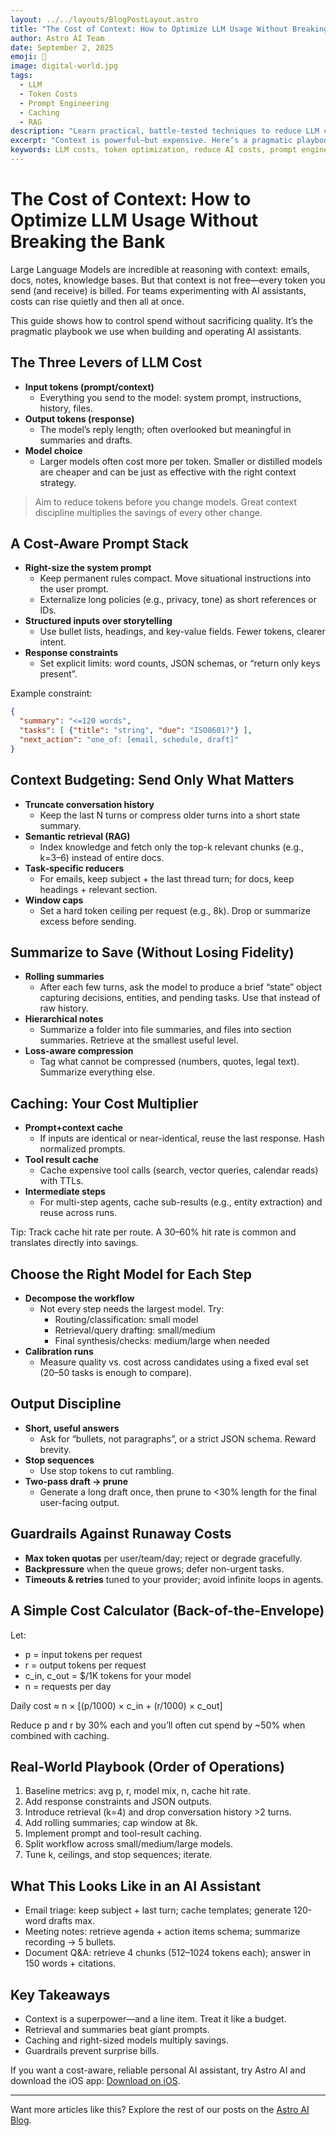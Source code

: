 ```yaml
---
layout: ../../layouts/BlogPostLayout.astro
title: "The Cost of Context: How to Optimize LLM Usage Without Breaking the Bank"
author: Astro AI Team
date: September 2, 2025
emoji: 💸
image: digital-world.jpg
tags:
  - LLM
  - Token Costs
  - Prompt Engineering
  - Caching
  - RAG
description: "Learn practical, battle-tested techniques to reduce LLM costs while improving reliability: context budgeting, caching, summaries, retrieval, and more."
excerpt: "Context is powerful—but expensive. Here’s a pragmatic playbook to keep quality high while cutting LLM costs across prompts, context windows, and inference."
keywords: LLM costs, token optimization, reduce AI costs, prompt engineering, context window, RAG, caching for LLMs, Astro AI blog
---
```


# The Cost of Context: How to Optimize LLM Usage Without Breaking the Bank

Large Language Models are incredible at reasoning with context: emails, docs, notes, knowledge bases. But that context is not free—every token you send (and receive) is billed. For teams experimenting with AI assistants, costs can rise quietly and then all at once.

This guide shows how to control spend without sacrificing quality. It’s the pragmatic playbook we use when building and operating AI assistants.

## The Three Levers of LLM Cost

- **Input tokens (prompt/context)**
  - Everything you send to the model: system prompt, instructions, history, files.
- **Output tokens (response)**
  - The model’s reply length; often overlooked but meaningful in summaries and drafts.
- **Model choice**
  - Larger models often cost more per token. Smaller or distilled models are cheaper and can be just as effective with the right context strategy.

> Aim to reduce tokens before you change models. Great context discipline multiplies the savings of every other change.

## A Cost-Aware Prompt Stack

- **Right-size the system prompt**
  - Keep permanent rules compact. Move situational instructions into the user prompt.
  - Externalize long policies (e.g., privacy, tone) as short references or IDs.
- **Structured inputs over storytelling**
  - Use bullet lists, headings, and key-value fields. Fewer tokens, clearer intent.
- **Response constraints**
  - Set explicit limits: word counts, JSON schemas, or “return only keys present”.

Example constraint:

```json
{
  "summary": "<=120 words",
  "tasks": [ {"title": "string", "due": "ISO8601?"} ],
  "next_action": "one_of: [email, schedule, draft]"
}
```

## Context Budgeting: Send Only What Matters

- **Truncate conversation history**
  - Keep the last N turns or compress older turns into a short state summary.
- **Semantic retrieval (RAG)**
  - Index knowledge and fetch only the top-k relevant chunks (e.g., k=3–6) instead of entire docs.
- **Task-specific reducers**
  - For emails, keep subject + the last thread turn; for docs, keep headings + relevant section.
- **Window caps**
  - Set a hard token ceiling per request (e.g., 8k). Drop or summarize excess before sending.

## Summarize to Save (Without Losing Fidelity)

- **Rolling summaries**
  - After each few turns, ask the model to produce a brief “state” object capturing decisions, entities, and pending tasks. Use that instead of raw history.
- **Hierarchical notes**
  - Summarize a folder into file summaries, and files into section summaries. Retrieve at the smallest useful level.
- **Loss-aware compression**
  - Tag what cannot be compressed (numbers, quotes, legal text). Summarize everything else.

## Caching: Your Cost Multiplier

- **Prompt+context cache**
  - If inputs are identical or near-identical, reuse the last response. Hash normalized prompts.
- **Tool result cache**
  - Cache expensive tool calls (search, vector queries, calendar reads) with TTLs.
- **Intermediate steps**
  - For multi-step agents, cache sub-results (e.g., entity extraction) and reuse across runs.

Tip: Track cache hit rate per route. A 30–60% hit rate is common and translates directly into savings.

## Choose the Right Model for Each Step

- **Decompose the workflow**
  - Not every step needs the largest model. Try:
    - Routing/classification: small model
    - Retrieval/query drafting: small/medium
    - Final synthesis/checks: medium/large when needed
- **Calibration runs**
  - Measure quality vs. cost across candidates using a fixed eval set (20–50 tasks is enough to compare).

## Output Discipline

- **Short, useful answers**
  - Ask for “bullets, not paragraphs”, or a strict JSON schema. Reward brevity.
- **Stop sequences**
  - Use stop tokens to cut rambling.
- **Two-pass draft → prune**
  - Generate a long draft once, then prune to <30% length for the final user-facing output.

## Guardrails Against Runaway Costs

- **Max token quotas** per user/team/day; reject or degrade gracefully.
- **Backpressure** when the queue grows; defer non-urgent tasks.
- **Timeouts & retries** tuned to your provider; avoid infinite loops in agents.

## A Simple Cost Calculator (Back-of-the-Envelope)

Let:

- p = input tokens per request
- r = output tokens per request
- c_in, c_out = $/1K tokens for your model
- n = requests per day

Daily cost ≈ n × [(p/1000) × c_in + (r/1000) × c_out]

Reduce p and r by 30% each and you’ll often cut spend by ~50% when combined with caching.

## Real-World Playbook (Order of Operations)

1. Baseline metrics: avg p, r, model mix, n, cache hit rate.
2. Add response constraints and JSON outputs.
3. Introduce retrieval (k=4) and drop conversation history >2 turns.
4. Add rolling summaries; cap window at 8k.
5. Implement prompt and tool-result caching.
6. Split workflow across small/medium/large models.
7. Tune k, ceilings, and stop sequences; iterate.

## What This Looks Like in an AI Assistant

- Email triage: keep subject + last turn; cache templates; generate 120-word drafts max.
- Meeting notes: retrieve agenda + action items schema; summarize recording → 5 bullets.
- Document Q&A: retrieve 4 chunks (512–1024 tokens each); answer in 150 words + citations.

## Key Takeaways

- Context is a superpower—and a line item. Treat it like a budget.
- Retrieval and summaries beat giant prompts.
- Caching and right-sized models multiply savings.
- Guardrails prevent surprise bills.

If you want a cost-aware, reliable personal AI assistant, try Astro AI and download the iOS app: [Download on iOS](https://apps.apple.com/us/app/astroai-x/id6748281772).

---

Want more articles like this? Explore the rest of our posts on the [Astro AI Blog](/blog).
